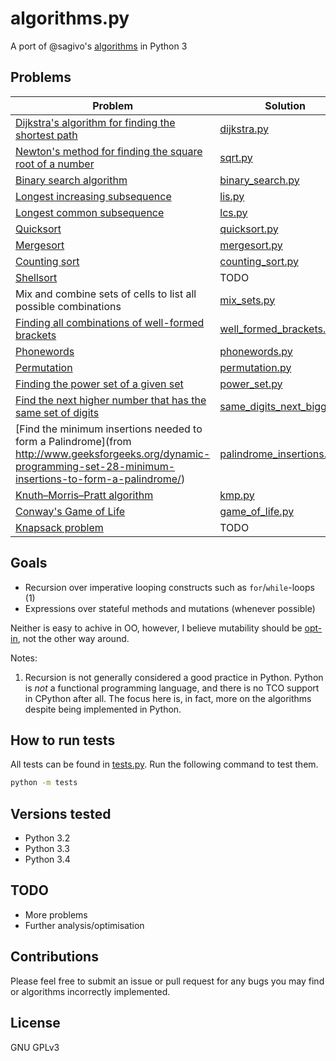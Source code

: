algorithms.py
=============

A port of @sagivo's [algorithms](https://github.com/sagivo/algorithms) in Python 3

Problems
--------

| Problem                                                                                                                                                                                   | Solution                                                                                                       |
| ----------------------------------------------------------------------------------------------------------------------------------------------------------------------------------------- | --------------------------                                                                                     |
| [Dijkstra's algorithm for finding the shortest path](https://en.wikipedia.org/wiki/Dijkstra%27s_algorithm)                                                                                | [dijkstra.py](https://github.com/microamp/algorithms.py/blob/master/dijkstra.py)                               |
| [Newton's method for finding the square root of a number](https://en.wikipedia.org/wiki/Newton%27s_method)                                                                                | [sqrt.py](https://github.com/microamp/algorithms.py/blob/master/sqrt.py)                                       |
| [Binary search algorithm](https://en.wikipedia.org/wiki/Binary_search_algorithm)                                                                                                          | [binary_search.py](https://github.com/microamp/algorithms.py/blob/master/binary_search.py)                     |
| [Longest increasing subsequence](http://en.wikipedia.org/wiki/Longest_increasing_subsequence)                                                                                             | [lis.py](https://github.com/microamp/algorithms.py/blob/master/lis.py)                                         |
| [Longest common subsequence](https://en.wikipedia.org/wiki/Longest_common_subsequence_problem)                                                                                            | [lcs.py](https://github.com/microamp/algorithms.py/blob/master/lcs.py)                                         |
| [Quicksort](http://en.wikipedia.org/wiki/Quicksort)                                                                                                                                       | [quicksort.py](https://github.com/microamp/algorithms.py/blob/master/quicksort.py)                             |
| [Mergesort](https://en.wikipedia.org/wiki/Merge_sort)                                                                                                                                     | [mergesort.py](https://github.com/microamp/algorithms.py/blob/master/mergesort.py)                             |
| [Counting sort](http://en.wikipedia.org/wiki/Counting_sort)                                                                                                                               | [counting_sort.py](https://github.com/microamp/algorithms.py/blob/master/counting_sort.py)                     |
| [Shellsort](http://en.wikipedia.org/wiki/Shellsort)                                                                                                                                       | TODO                                                                                                           |
| Mix and combine sets of cells to list all possible combinations                                                                                                                           | [mix_sets.py](https://github.com/microamp/algorithms.py/blob/master/mix_sets.py)                               |
| [Finding all combinations of well-formed brackets](http://stackoverflow.com/questions/727707/finding-all-combinations-of-well-formed-brackets)                                            | [well_formed_brackets.py](https://github.com/microamp/algorithms.py/blob/master/well_formed_brackets.py)       |
| [Phonewords](http://www.mobilefish.com/services/phonenumber_words/phonenumber_words.php)                                                                                                  | [phonewords.py](https://github.com/microamp/algorithms.py/blob/master/phonewords.py)                           |
| [Permutation](https://en.wikipedia.org/wiki/Permutation)                                                                                                                                  | [permutation.py](https://github.com/microamp/algorithms.py/blob/master/permutation.py)                         |
| [Finding the power set of a given set](http://en.wikipedia.org/wiki/Power_set)                                                                                                            | [power_set.py](https://github.com/microamp/algorithms.py/blob/master/power_set.py)                             |
| [Find the next higher number that has the same set of digits](http://stackoverflow.com/questions/9368205/given-a-number-find-the-next-higher-number-which-has-the-exact-same-set-of-digi) | [same_digits_next_bigger.py](https://github.com/microamp/algorithms.py/blob/master/same_digits_next_bigger.py) |
| [Find the minimum insertions needed to form a Palindrome](from http://www.geeksforgeeks.org/dynamic-programming-set-28-minimum-insertions-to-form-a-palindrome/)                          | [palindrome_insertions.py](https://github.com/microamp/algorithms.py/blob/master/palindrome_insertions.py)     |
| [Knuth–Morris–Pratt algorithm](http://en.wikipedia.org/wiki/Knuth%E2%80%93Morris%E2%80%93Pratt_algorithm)                                                                                 | [kmp.py](https://github.com/microamp/algorithms.py/blob/master/kmp.py)                                         |
| [Conway's Game of Life](https://en.wikipedia.org/wiki/Conway%27s_Game_of_Life)                                                                                                            | [game_of_life.py](https://github.com/microamp/algorithms.py/blob/master/game_of_life.py)                       |
| [Knapsack problem](http://en.wikipedia.org/wiki/Knapsack_problem)                                                                                                                         | TODO                                                                                                           |

Goals
-----

- Recursion over imperative looping constructs such as `for`/`while`-loops (1)
- Expressions over stateful methods and mutations (whenever possible)

Neither is easy to achive in OO, however, I believe mutability should be [opt-in](http://bob.ippoli.to/python-haskell-ep2014/#/mutability), not the other way around.

Notes:

1. Recursion is not generally considered a good practice in Python. Python is _not_ a functional programming language, and there is no TCO support in CPython after all. The focus here is, in fact, more on the algorithms despite being implemented in Python.

How to run tests
----------------

All tests can be found in [tests.py](https://github.com/microamp/algorithms.py/blob/master/tests.py). Run the following command to test them.

```bash
python -m tests
```

Versions tested
---------------

- Python 3.2
- Python 3.3
- Python 3.4

TODO
----

- More problems
- Further analysis/optimisation

Contributions
-------------

Please feel free to submit an issue or pull request for any bugs you may find or algorithms incorrectly implemented.

License
-------
GNU GPLv3